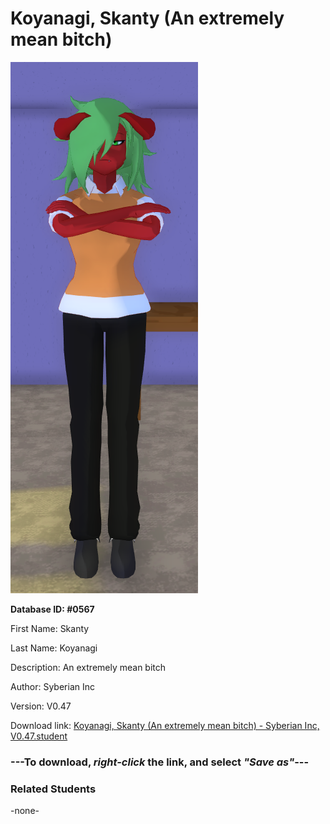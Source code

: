 # Koyanagi, Skanty (An extremely mean bitch)

<img src="Files/Images/Koyanagi, Skanty (An extremely mean bitch).png" title="Koyanagi, Skanty (An extremely mean bitch) - Syberian Inc, V0.47">

**Database ID: #0567**

First Name: Skanty

Last Name: Koyanagi

Description: An extremely mean bitch

Author: Syberian Inc

Version: V0.47

Download link: <a href="https://raw.githubusercontent.com/Arbiter1223/Daigaku-Gurashi-Custom-Students/master/Files/Studen%20Files/Koyanagi%2C%20Skanty%20(An%20extremely%20mean%20bitch)%20-%20Syberian%20Inc%2C%20V0.47.student">Koyanagi, Skanty (An extremely mean bitch) - Syberian Inc, V0.47.student</a>

### ---**To download, _right-click_ the link, and select _"Save as"_**---

### Related Students

-none-
